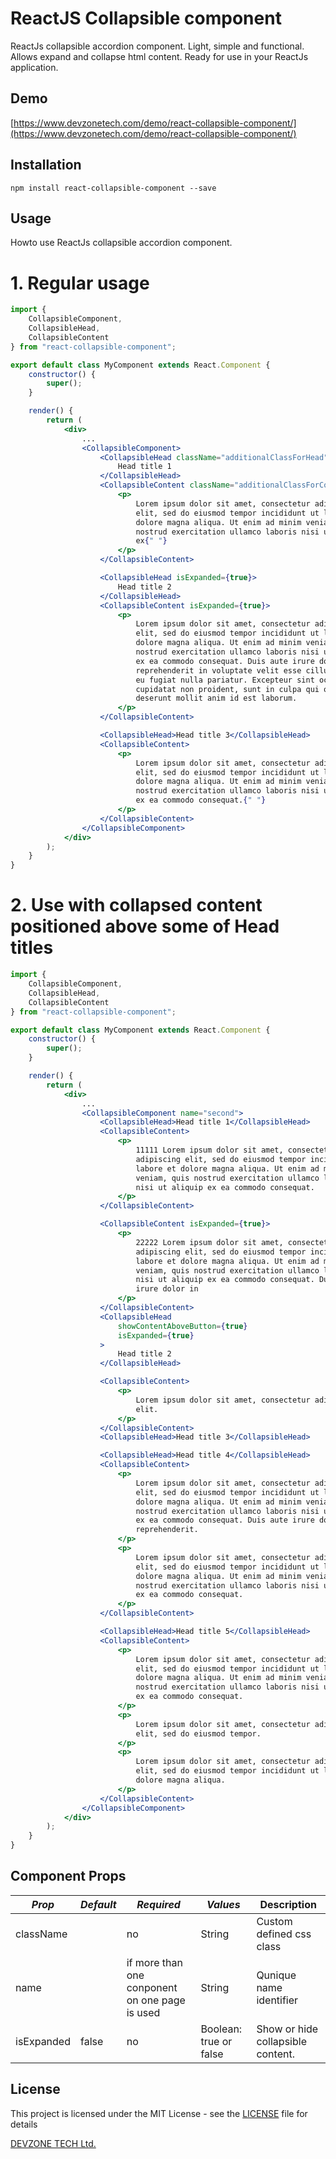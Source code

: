 # ReactJS Collapsible component

ReactJs collapsible accordion component. Light, simple and functional. Allows expand and collapse html content. Ready for use in your ReactJs application.

## Demo

[https://www.devzonetech.com/demo/react-collapsible-component/](https://www.devzonetech.com/demo/react-collapsible-component/)

## Installation

`npm install react-collapsible-component --save`

## Usage

Howto use ReactJs collapsible accordion component.

# 1. Regular usage

```jsx
import {
    CollapsibleComponent,
    CollapsibleHead,
    CollapsibleContent
} from "react-collapsible-component";

export default class MyComponent extends React.Component {
    constructor() {
        super();
    }

    render() {
        return (
            <div>
                ...
                <CollapsibleComponent>
                    <CollapsibleHead className="additionalClassForHead">
                        Head title 1
                    </CollapsibleHead>
                    <CollapsibleContent className="additionalClassForContent">
                        <p>
                            Lorem ipsum dolor sit amet, consectetur adipiscing
                            elit, sed do eiusmod tempor incididunt ut labore et
                            dolore magna aliqua. Ut enim ad minim veniam, quis
                            nostrud exercitation ullamco laboris nisi ut aliquip
                            ex{" "}
                        </p>
                    </CollapsibleContent>

                    <CollapsibleHead isExpanded={true}>
                        Head title 2
                    </CollapsibleHead>
                    <CollapsibleContent isExpanded={true}>
                        <p>
                            Lorem ipsum dolor sit amet, consectetur adipiscing
                            elit, sed do eiusmod tempor incididunt ut labore et
                            dolore magna aliqua. Ut enim ad minim veniam, quis
                            nostrud exercitation ullamco laboris nisi ut aliquip
                            ex ea commodo consequat. Duis aute irure dolor in
                            reprehenderit in voluptate velit esse cillum dolore
                            eu fugiat nulla pariatur. Excepteur sint occaecat
                            cupidatat non proident, sunt in culpa qui officia
                            deserunt mollit anim id est laborum.
                        </p>
                    </CollapsibleContent>

                    <CollapsibleHead>Head title 3</CollapsibleHead>
                    <CollapsibleContent>
                        <p>
                            Lorem ipsum dolor sit amet, consectetur adipiscing
                            elit, sed do eiusmod tempor incididunt ut labore et
                            dolore magna aliqua. Ut enim ad minim veniam, quis
                            nostrud exercitation ullamco laboris nisi ut aliquip
                            ex ea commodo consequat.{" "}
                        </p>
                    </CollapsibleContent>
                </CollapsibleComponent>
            </div>
        );
    }
}
```

# 2. Use with collapsed content positioned above some of Head titles

```jsx
import {
    CollapsibleComponent,
    CollapsibleHead,
    CollapsibleContent
} from "react-collapsible-component";

export default class MyComponent extends React.Component {
    constructor() {
        super();
    }

    render() {
        return (
            <div>
                ...
                <CollapsibleComponent name="second">
                    <CollapsibleHead>Head title 1</CollapsibleHead>
                    <CollapsibleContent>
                        <p>
                            11111 Lorem ipsum dolor sit amet, consectetur
                            adipiscing elit, sed do eiusmod tempor incididunt ut
                            labore et dolore magna aliqua. Ut enim ad minim
                            veniam, quis nostrud exercitation ullamco laboris
                            nisi ut aliquip ex ea commodo consequat.
                        </p>
                    </CollapsibleContent>

                    <CollapsibleContent isExpanded={true}>
                        <p>
                            22222 Lorem ipsum dolor sit amet, consectetur
                            adipiscing elit, sed do eiusmod tempor incididunt ut
                            labore et dolore magna aliqua. Ut enim ad minim
                            veniam, quis nostrud exercitation ullamco laboris
                            nisi ut aliquip ex ea commodo consequat. Duis aute
                            irure dolor in
                        </p>
                    </CollapsibleContent>
                    <CollapsibleHead
                        showContentAboveButton={true}
                        isExpanded={true}
                    >
                        Head title 2
                    </CollapsibleHead>

                    <CollapsibleContent>
                        <p>
                            Lorem ipsum dolor sit amet, consectetur adipiscing
                            elit.
                        </p>
                    </CollapsibleContent>
                    <CollapsibleHead>Head title 3</CollapsibleHead>

                    <CollapsibleHead>Head title 4</CollapsibleHead>
                    <CollapsibleContent>
                        <p>
                            Lorem ipsum dolor sit amet, consectetur adipiscing
                            elit, sed do eiusmod tempor incididunt ut labore et
                            dolore magna aliqua. Ut enim ad minim veniam, quis
                            nostrud exercitation ullamco laboris nisi ut aliquip
                            ex ea commodo consequat. Duis aute irure dolor in
                            reprehenderit.
                        </p>
                        <p>
                            Lorem ipsum dolor sit amet, consectetur adipiscing
                            elit, sed do eiusmod tempor incididunt ut labore et
                            dolore magna aliqua. Ut enim ad minim veniam, quis
                            nostrud exercitation ullamco laboris nisi ut aliquip
                            ex ea commodo consequat.
                        </p>
                    </CollapsibleContent>

                    <CollapsibleHead>Head title 5</CollapsibleHead>
                    <CollapsibleContent>
                        <p>
                            Lorem ipsum dolor sit amet, consectetur adipiscing
                            elit, sed do eiusmod tempor incididunt ut labore et
                            dolore magna aliqua. Ut enim ad minim veniam, quis
                            nostrud exercitation ullamco laboris nisi ut aliquip
                            ex ea commodo consequat.
                        </p>
                        <p>
                            Lorem ipsum dolor sit amet, consectetur adipiscing
                            elit, sed do eiusmod tempor.
                        </p>
                        <p>
                            Lorem ipsum dolor sit amet, consectetur adipiscing
                            elit, sed do eiusmod tempor incididunt ut labore et
                            dolore magna aliqua.
                        </p>
                    </CollapsibleContent>
                </CollapsibleComponent>
            </div>
        );
    }
}
```

## Component Props

| _Prop_     | _Default_ | _Required_                                     | _Values_               | Description                       |
| ---------- | --------- | ---------------------------------------------- | ---------------------- | --------------------------------- |
| className  |           | no                                             | String                 | Custom defined css class          |
| name       |           | if more than one conponent on one page is used | String                 | Qunique name identifier           |
| isExpanded | false     | no                                             | Boolean: true or false | Show or hide collapsible content. |

## License

This project is licensed under the MIT License - see the [LICENSE](LICENSE) file for details

[DEVZONE TECH Ltd.](https://www.devzonetech.com/)
